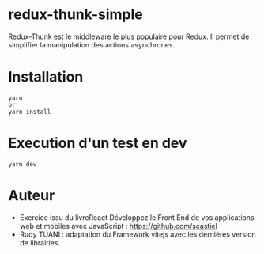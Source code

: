 # redux-thunk-simple

Redux-Thunk est le middleware le plus populaire pour Redux. Il permet de simplifier la manipulation des actions asynchrones.

# Installation
```
yarn
or
yarn install
```

# Execution d'un test en dev
```
yarn dev
```

# Auteur
* Exercice issu du livreReact Développez le Front End de vos applications web et mobiles avec JavaScript : https://github.com/scastiel
* Rudy TUANI : adaptation du Framework vitejs avec les dernières version de librairies.
